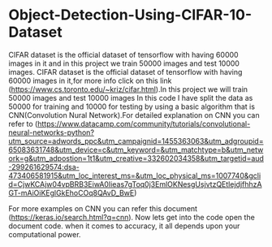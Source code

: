 # Object-Detection-Using-CIFAR-10-Dataset
CIFAR dataset is the official dataset of tensorflow with having 60000 images in it and in this project we train 50000 images and test 10000 images.
CIFAR dataset is the official dataset of tensorflow with having 60000 images in it,for more info click on this link (https://www.cs.toronto.edu/~kriz/cifar.html).In this project we will train 50000 images and test 10000 images In this code I have split the data as 50000 for training and 10000 for testing by using a basic algorithm that is CNN(Convolution Nural Network).For detailed explanation on CNN you can refer to (https://www.datacamp.com/community/tutorials/convolutional-neural-networks-python?utm_source=adwords_ppc&utm_campaignid=1455363063&utm_adgroupid=65083631748&utm_device=c&utm_keyword=&utm_matchtype=b&utm_network=g&utm_adpostion=1t1&utm_creative=332602034358&utm_targetid=aud-299261629574:dsa-473406581915&utm_loc_interest_ms=&utm_loc_physical_ms=1007740&gclid=CjwKCAjw04vpBRB3EiwA0Iieas7gToq0j3EmlOKNesgUsjvtzQEtlejdjfhhzAGT-mAiOiKEglGkEhoCOq8QAvD_BwE)

For more examples on CNN you can refer this document (https://keras.io/search.html?q=cnn). Now lets get into the code open the document code. when it comes to accuracy, it all depends upon your computational power.

